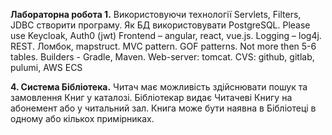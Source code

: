 **Лабораторна робота 1.**
Використовуючи технології Servlets, Filters, JDBC створити програму. Як БД використовувати PostgreSQL. Please use Keycloak, Auth0 (jwt) Frontend – angular, react, vue.js. Logging – log4j. REST. Ломбок, mapstruct. MVC pattern. GOF patterns. Not more then 5-6 tables. Builders - Gradle, Maven. Web-server: tomcat. CVS: github, gitlab, pulumi, AWS ECS 


**4. Система Бібліотека.** Читач має можливість здійснювати пошук та замовлення Книг у каталозі. Бібліотекар видає Читачеві Книгу на абонемент або у читальний зал. Книга може бути наявна в Бібліотеці в одному або кількох примірниках.
